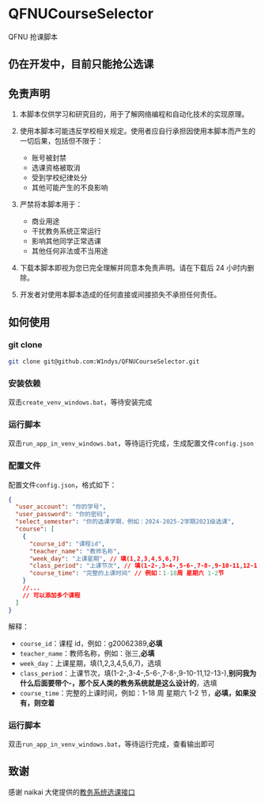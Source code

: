 # QFNUCourseSelector

QFNU 抢课脚本

## 仍在开发中，目前只能抢公选课

## 免责声明

1. 本脚本仅供学习和研究目的，用于了解网络编程和自动化技术的实现原理。

2. 使用本脚本可能违反学校相关规定。使用者应自行承担因使用本脚本而产生的一切后果，包括但不限于：

   - 账号被封禁
   - 选课资格被取消
   - 受到学校纪律处分
   - 其他可能产生的不良影响

3. 严禁将本脚本用于：

   - 商业用途
   - 干扰教务系统正常运行
   - 影响其他同学正常选课
   - 其他任何非法或不当用途

4. 下载本脚本即视为您已完全理解并同意本免责声明。请在下载后 24 小时内删除。

5. 开发者对使用本脚本造成的任何直接或间接损失不承担任何责任。

## 如何使用

### git clone

```bash
git clone git@github.com:W1ndys/QFNUCourseSelector.git
```

### 安装依赖

双击`create_venv_windows.bat`，等待安装完成

### 运行脚本

双击`run_app_in_venv_windows.bat`，等待运行完成，生成配置文件`config.json`

### 配置文件

配置文件`config.json`，格式如下：

```json
{
  "user_account": "你的学号",
  "user_password": "你的密码",
  "select_semester": "你的选课学期，例如：2024-2025-2学期2021级选课",
  "course": [
    {
      "course_id": "课程id",
      "teacher_name": "教师名称",
      "week_day": "上课星期", // 填(1,2,3,4,5,6,7)
      "class_period": "上课节次", // 填(1-2-,3-4-,5-6-,7-8-,9-10-11,12-13-)
      "course_time": "完整的上课时间" // 例如：1-18周 星期六 1-2节
    }
    //...
    // 可以添加多个课程
  ]
}
```

解释：

- `course_id`：课程 id，例如：g20062389,**必填**
- `teacher_name`：教师名称，例如：张三,**必填**
- `week_day`：上课星期，填(1,2,3,4,5,6,7)，选填
- `class_period`：上课节次，填(1-2-,3-4-,5-6-,7-8-,9-10-11,12-13-),**别问我为什么后面要带个-，那个反人类的教务系统就是这么设计的**，选填
- `course_time`：完整的上课时间，例如：1-18 周 星期六 1-2 节，**必填，如果没有，则空着**

### 运行脚本

双击`run_app_in_venv_windows.bat`，等待运行完成，查看输出即可

## 致谢

感谢 naikai 大佬提供的[教务系统选课接口](https://github.com/naikai/QFNU-Course-Selector)
